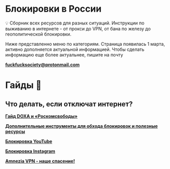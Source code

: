 
# Блокировки в России

<aside>
💡 Сборник всех ресурсов для разных ситуаций. Инструкции по выживанию в интернете - от прокси до VPN, от бана по железу до геополитической блокировки.

</aside>

Ниже представленно меню по категориям. Страница появилась 1 марта, активно дополняется актуальной информацией. Чтобы сделать информацию еще более актуальнее, пишите на почту 

[**fuckfucksociety@protonmail.com**](mailto:fuckfucksociety@protonmail.com)

# Гайды 📖



## Что делать, если отключат интернет?

[**Гайд DOXA и «Роскомсвободы»**](guides/doxa.md)

[**Дополнительные инструменты для обхода блокировок и полезные ресурсы**](guides/extra.md)

[**Блокировка YouTube**](guides/youtube.md)

[**Блокировка Instagram**](guides/instragram.md)

[**Amnezia VPN - наше спасение!**](guides/amnezia.md)

